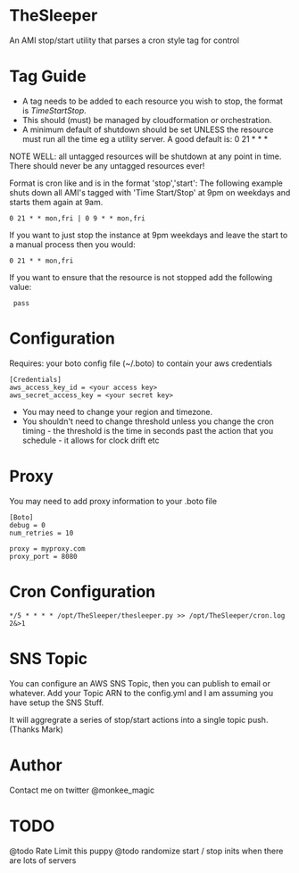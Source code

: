 TheSleeper
==========

An AMI stop/start utility that parses a cron style tag for control


Tag Guide
==========
 + A tag needs to be added to each resource you wish to stop, the format is *TimeStartStop*.
 + This should (must) be managed by cloudformation or orchestration.
 + A minimum default of shutdown should be set UNLESS the resource must run all the time eg a utility server. A good default is: 0 21 * * *


NOTE WELL: all untagged resources will be shutdown at any point in time. There should never be any untagged resources ever!

Format is cron like and is in the format 'stop','start': The following example shuts down all AMI's tagged with 'Time Start/Stop' at 9pm on weekdays and starts them again at 9am.

    0 21 * * mon,fri | 0 9 * * mon,fri



If you want to just stop the instance  at 9pm weekdays and leave the start to a manual process then you would:

    0 21 * * mon,fri

If you want to ensure that the resource is not stopped add the following value:

     pass

Configuration
==========
Requires: your boto config file (~/.boto) to contain your aws credentials

    [Credentials]
    aws_access_key_id = <your access key>
    aws_secret_access_key = <your secret key>

 + You may need to change your region and timezone.
 + You shouldn't need to change threshold unless you change the cron timing -
     the threshold is the time in seconds past the action that you schedule  - it allows for clock drift etc

Proxy
==========
You may need to add proxy information to your .boto file

    [Boto]
    debug = 0
    num_retries = 10

    proxy = myproxy.com
    proxy_port = 8080


Cron Configuration
==========

    */5 * * * * /opt/TheSleeper/thesleeper.py >> /opt/TheSleeper/cron.log 2&>1

SNS Topic
==========
You can configure an AWS SNS Topic, then you can publish to email or whatever.
Add your Topic ARN to the config.yml and I am assuming you have setup the SNS Stuff.

It will aggregrate a series of stop/start actions into a single topic push. (Thanks Mark)

Author
==========
Contact me on twitter @monkee_magic

TODO
==========
@todo Rate Limit this puppy
@todo randomize start / stop inits when there are lots of servers